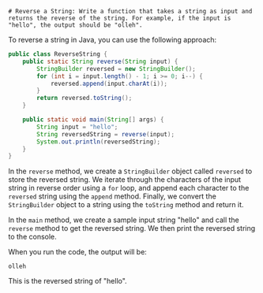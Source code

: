 ```
# Reverse a String: Write a function that takes a string as input and returns the reverse of the string. For example, if the input is "hello", the output should be "olleh".
```


To reverse a string in Java, you can use the following approach:

```java
public class ReverseString {
    public static String reverse(String input) {
        StringBuilder reversed = new StringBuilder();
        for (int i = input.length() - 1; i >= 0; i--) {
            reversed.append(input.charAt(i));
        }
        return reversed.toString();
    }

    public static void main(String[] args) {
        String input = "hello";
        String reversedString = reverse(input);
        System.out.println(reversedString);
    }
}
```

In the `reverse` method, we create a `StringBuilder` object called `reversed` to store the reversed string. We iterate through the characters of the input string in reverse order using a `for` loop, and append each character to the `reversed` string using the `append` method. Finally, we convert the `StringBuilder` object to a string using the `toString` method and return it.

In the `main` method, we create a sample input string "hello" and call the `reverse` method to get the reversed string. We then print the reversed string to the console.

When you run the code, the output will be:

```
olleh
```

This is the reversed string of "hello".
